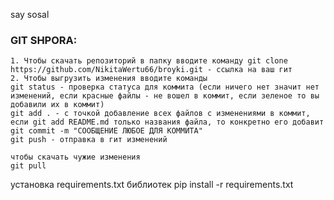 say sosal


### GIT SHPORA:
```
1. Чтобы скачать репозиторий в папку вводите команду git clone https://github.com/NikitaWertu66/broyki.git - ссылка на ваш гит 
2. Чтобы выгрузить изменения вводите команды
git status - проверка статуса для коммита (если ничего нет значит нет изменений, если красные файлы - не вошел в коммит, если зеленое то вы добавили их в коммит)
git add . - с точкой добавление всех файлов с изменениями в коммит, если git add README.md только названия файла, то конкретно его добавит
git commit -m "СООБЩЕНИЕ ЛЮБОЕ ДЛЯ КОММИТА"
git push - отправка в гит изменений

чтобы скачать чужие изменения 
git pull

```

установка requirements.txt библиотек
pip install -r requirements.txt 